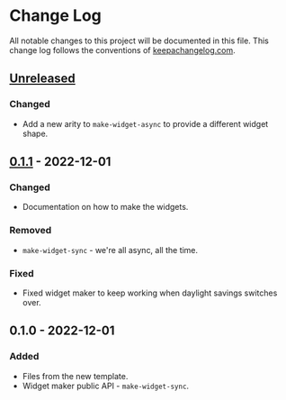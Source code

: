 # Change Log

All notable changes to this project will be documented in this file. This change log follows the conventions of [keepachangelog.com](http://keepachangelog.com/).

## [Unreleased]

### Changed

- Add a new arity to `make-widget-async` to provide a different widget shape.

## [0.1.1] - 2022-12-01

### Changed

- Documentation on how to make the widgets.

### Removed

- `make-widget-sync` - we're all async, all the time.

### Fixed

- Fixed widget maker to keep working when daylight savings switches over.

## 0.1.0 - 2022-12-01

### Added

- Files from the new template.
- Widget maker public API - `make-widget-sync`.

[unreleased]: https://sourcehost.site/your-name/advent-of-code-2022/compare/0.1.1...HEAD
[0.1.1]: https://sourcehost.site/your-name/advent-of-code-2022/compare/0.1.0...0.1.1
